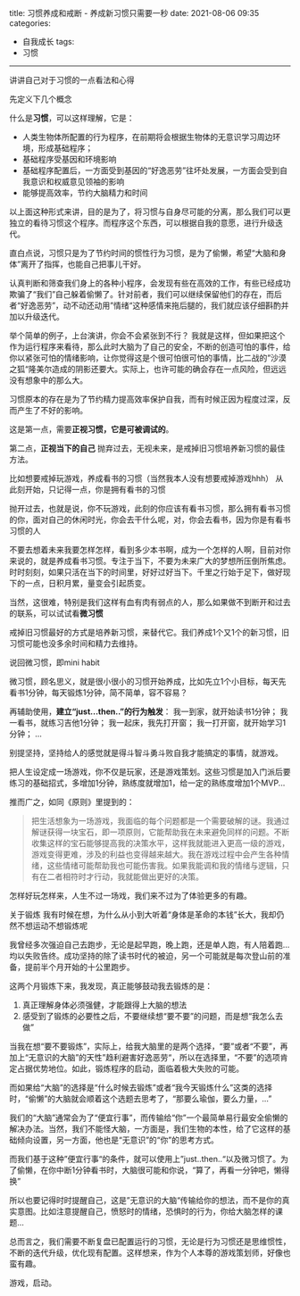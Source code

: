 title: 习惯养成和戒断 - 养成新习惯只需要一秒
date: 2021-08-06 09:35
categories:
- 自我成长
tags:
- 习惯
---

讲讲自己对于习惯的一点看法和心得

先定义下几个概念

什么是**习惯**，可以这样理解，它是：
- 人类生物体所配置的行为程序，在前期将会根据生物体的无意识学习周边环境，形成基础程序；
- 基础程序受基因和环境影响
- 基础程序配置后，一方面受到基因的“好逸恶劳”往坏处发展，一方面会受到自我意识和权威意见领袖的影响
- 能够提高效率，节约大脑精力和时间

以上面这种形式来讲，目的是为了，将习惯与自身尽可能的分离，那么我们可以更独立的看待习惯这个程序。而程序这个东西，可以根据自我的意愿，进行升级迭代。

直白点说，习惯只是为了节约时间的惯性行为习惯，是为了偷懒，希望“大脑和身体”离开了指挥，也能自己把事儿干好。

认真判断和筛查我们身上的各种小程序，会发现有些在高效的工作，有些已经成功欺骗了“我们”自己躲着偷懒了。针对前者，我们可以继续保留他们的存在，而后者“好逸恶劳”，动不动还动用”情绪“这种感情来拖后腿的，我们就应该仔细斟酌并加以升级迭代。

举个简单的例子，上台演讲，你会不会紧张到不行？
我就是这样，但如果把这个作为运行程序来看待，那么此时大脑为了自己的安全，不断的创造可怕的事件，给你以紧张可怕的情绪影响，让你觉得这是个很可怕很可怕的事情，比二战的”沙漠之狐“隆美尔造成的阴影还要大。实际上，也许可能的确会存在一点风险，但远远没有想象中的那么大。

习惯原本的存在是为了节约精力提高效率保护自我，而有时候正因为程度过深，反而产生了不好的影响。

这是第一点，需要**正视习惯，它是可被调试的**。

第二点，**正视当下的自己**
抛弃过去，无视未来，是戒掉旧习惯培养新习惯的最佳方法。

比如想要戒掉玩游戏，养成看书的习惯（当然我本人没有想要戒掉游戏hhh）
从此刻开始，只记得一点，你是拥有看书的习惯

抛开过去，也就是说，你不玩游戏，此刻的你应该有看书习惯，那么拥有看书习惯的你，面对自己的休闲时光，你会去干什么呢，对，你会去看书，因为你是有看书习惯的人

不要去想着未来我要怎样怎样，看到多少本书啊，成为一个怎样的人啊，目前对你来说的，就是养成看书习惯。专注于当下，不要为未来广大的梦想所压倒所焦虑。时时刻刻，如果只活在当下的时间里，好好过好当下。千里之行始于足下，做好现下的一点，日积月累，量变会引起质变。

当然，这很难，特别是我们这样有血有肉有弱点的人，那么如果做不到断开和过去的联系，可以试试看**微习惯**

戒掉旧习惯最好的方式是培养新习惯，来替代它。我们养成1个又1个的新习惯，旧习惯可能也没多余时间和精力去维持。

说回微习惯，即mini habit

微习惯，顾名思义，就是很小很小的习惯开始养成，比如先立1个小目标，每天先看书1分钟，每天锻炼1分钟，简不简单，容不容易？

再辅助使用，**建立“just...then..”的行为触发**：
我一到家，就开始读书1分钟；
我一看书，就练习吉他1分钟；
我一起床，我先打开窗；
我一打开窗，就开始学习1分钟；
...

别提坚持，坚持给人的感觉就是得斗智斗勇斗败自我才能搞定的事情，就游戏。

把人生设定成一场游戏，你不仅是玩家，还是游戏策划。这些习惯是加入门派后要练习的基础招式，多增加1分钟，熟练度就增加1，给一定的熟练度增加1个MVP...

推而广之，如同《原则》里提到的：
> 把生活想象为一场游戏，我面临的每个问题都是一个需要破解的谜。我通过解谜获得一块宝石，即一项原则，它能帮助我在未来避免同样的问题。不断收集这样的宝石能够提高我的决策水平，这样我就能进入更高一级的游戏，游戏变得更难，涉及的利益也变得越来越大。我在游戏过程中会产生各种情绪，这些情绪可能帮助我也可能伤害我。如果我能调和我的情绪与逻辑，只有在二者相符时才行动，我就能做出更好的决策。

怎样好玩怎样来，人生不过一场戏，我们来不过为了体验更多的有趣。

关于锻炼
我有时候在想，为什么从小到大听着“身体是革命的本钱”长大，我却仍然不想运动不想锻炼呢

我曾经多次强迫自己去跑步，无论是起早跑，晚上跑，还是单人跑，有人陪着跑...
均以失败告终。成功坚持的除了读书时代的被迫，另一个可能就是每次登山前的准备，提前半个月开始的十公里跑步。

这两个月锻炼下来，我发现，真正能够鼓动我去锻炼的是：
1. 真正理解身体必须强健，才能跟得上大脑的想法
2. 感受到了锻炼的必要性之后，不要继续想“要不要”的问题，而是想“我怎么去做”

当我在想“要不要锻炼”，实际上，给我大脑里的是两个选择，“要”或者“不要”，再加上“无意识的大脑”的天性”趋利避害好逸恶劳“，所以在选择里，“不要”的选项肯定占据优势地位。如此，锻炼程序的启动，面临着极大失败的可能。

而如果给“大脑”的选择是“什么时候去锻炼”或者“我今天锻炼什么”这类的选择时，“偷懒”的大脑就会顺着这个选题去思考了，“那要么瑜伽，要么力量，...”

我们的“大脑”通常会为了“便宜行事”，而传输给“你”一个最简单易行最安全偷懒的解决办法。当然，我们不能怪大脑，一方面是，我们生物的本性，给了它这样的基础倾向设置，另一方面，他也是“无意识”的“你”的思考方式。

而我们基于这种”便宜行事“的条件，就可以使用上”just..then..“以及微习惯了。为了偷懒，在你中断1分钟看书时，大脑很可能和你说，“算了，再看一分钟吧，懒得换”

所以也要记得时时提醒自己，这是”无意识的大脑“传输给你的想法，而不是你的真实意图。比如注意提醒自己，愤怒时的情绪，恐惧时的行为，你给大脑怎样的课题...

总而言之，我们需要不断复盘已配置运行的习惯，无论是行为习惯还是思维惯性，不断的迭代升级，优化现有配置。这样想来，作为个人本尊的游戏策划师，好像也蛮有趣。

游戏，启动。




